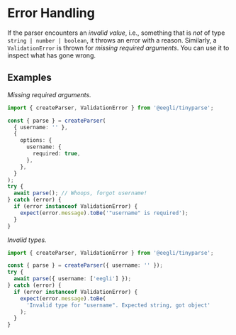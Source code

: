 # Error Handling

If the parser encounters an _invalid value_, i.e., something that is _not_ of type `string | number | boolean`, it throws an error with a reason. Similarly, a `ValidationError` is thrown for _missing required arguments_. You can use it to inspect what has gone wrong.

## Examples

_Missing required arguments._

<!-- doctest: error handling, rejects for missing args -->

```ts
import { createParser, ValidationError } from '@eegli/tinyparse';

const { parse } = createParser(
  { username: '' },
  {
    options: {
      username: {
        required: true,
      },
    },
  }
);
try {
  await parse(); // Whoops, forgot username!
} catch (error) {
  if (error instanceof ValidationError) {
    expect(error.message).toBe('"username" is required');
  }
}
```

_Invalid types._

<!-- doctest: error handling, rejects invalid types -->

```ts
import { createParser, ValidationError } from '@eegli/tinyparse';

const { parse } = createParser({ username: '' });
try {
  await parse({ username: ['eegli'] });
} catch (error) {
  if (error instanceof ValidationError) {
    expect(error.message).toBe(
      'Invalid type for "username". Expected string, got object'
    );
  }
}
```
